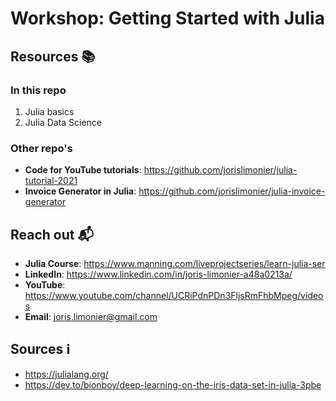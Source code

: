 # Workshop: Getting Started with Julia
## Resources :books:
### In this repo
1. Julia basics
1. Julia Data Science

### Other repo's
- **Code for YouTube tutorials**: https://github.com/jorislimonier/julia-tutorial-2021
- **Invoice Generator in Julia**: https://github.com/jorislimonier/julia-invoice-generator

## Reach out :mailbox_with_mail:
- **Julia Course**: https://www.manning.com/liveprojectseries/learn-julia-ser
- **LinkedIn**: https://www.linkedin.com/in/joris-limonier-a48a0213a/
- **YouTube**: https://www.youtube.com/channel/UCRiPdnPDn3FljsRmFhbMpeg/videos
- **Email**: [joris.limonier@gmail.com](mailto:joris.limonier@gmail.com)

## Sources :information_source:
- https://julialang.org/
- https://dev.to/bionboy/deep-learning-on-the-iris-data-set-in-julia-3pbe
